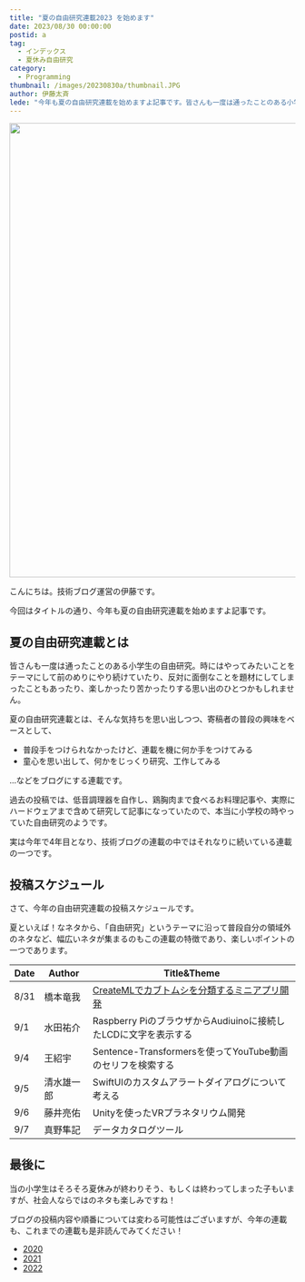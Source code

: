 ```yaml
---
title: "夏の自由研究連載2023 を始めます"
date: 2023/08/30 00:00:00
postid: a
tag:
  - インデックス
  - 夏休み自由研究
category:
  - Programming
thumbnail: /images/20230830a/thumbnail.JPG
author: 伊藤太斉
lede: "今年も夏の自由研究連載を始めますよ記事です。皆さんも一度は通ったことのある小学生の自由研究"
---
```

<img src="/images/20230830a/IMG_3515.JPG" alt="" width="1200" height="800" loading="lazy">

こんにちは。技術ブログ運営の伊藤です。

今回はタイトルの通り、今年も夏の自由研究連載を始めますよ記事です。

## 夏の自由研究連載とは

皆さんも一度は通ったことのある小学生の自由研究。時にはやってみたいことをテーマにして前のめりにやり続けていたり、反対に面倒なことを題材にしてしまったこともあったり、楽しかったり苦かったりする思い出のひとつかもしれません。

夏の自由研究連載とは、そんな気持ちを思い出しつつ、寄稿者の普段の興味をベースとして、

- 普段手をつけられなかったけど、連載を機に何か手をつけてみる
- 童心を思い出して、何かをじっくり研究、工作してみる

...などをブログにする連載です。

過去の投稿では、低音調理器を自作し、鶏胸肉まで食べるお料理記事や、実際にハードウェアまで含めて研究して記事になっていたので、本当に小学校の時やっていた自由研究のようです。

実は今年で4年目となり、技術ブログの連載の中ではそれなりに続いている連載の一つです。

## 投稿スケジュール

さて、今年の自由研究連載の投稿スケジュールです。

夏といえば！なネタから、「自由研究」というテーマに沿って普段自分の領域外のネタなど、幅広いネタが集まるのもこの連載の特徴であり、楽しいポイントの一つであります。

|Date|Author|Title&Theme|
|----|---|---|
|8/31|橋本竜我| [CreateMLでカブトムシを分類するミニアプリ開発](/articles/20230831a/)|
|9/1 |水田祐介|Raspberry PiのブラウザからAudiuinoに接続したLCDに文字を表示する|
|9/4 |王紹宇|Sentence-Transformersを使ってYouTube動画のセリフを検索する|
|9/5 |清水雄一郎|SwiftUIのカスタムアラートダイアログについて考える|
|9/6 |藤井亮佑|Unityを使ったVRプラネタリウム開発|
|9/7 |真野隼記|データカタログツール|

## 最後に

当の小学生はそろそろ夏休みが終わりそう、もしくは終わってしまった子もいますが、社会人ならではのネタも楽しみですね！

ブログの投稿内容や順番については変わる可能性はございますが、今年の連載も、これまでの連載も是非読んでみてください！

- [2020](/articles/20200726/)
- [2021](/articles/20210823a/)
- [2022](/articles/20220822a/)
